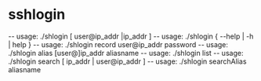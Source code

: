 # sshlogin
-- usage: ./shlogin [ user@ip_addr |ip_addr ]
-- usage: ./shlogin { --help | -h | help }
-- usage: ./shlogin record user@ip_addr password
-- usage: ./shlogin alias [user@]ip_addr aliasname
-- usage: ./shlogin list
-- usage: ./shlogin search [ ip_addr | user@ip_addr ]
-- usage: ./shlogin searchAlias aliasname


